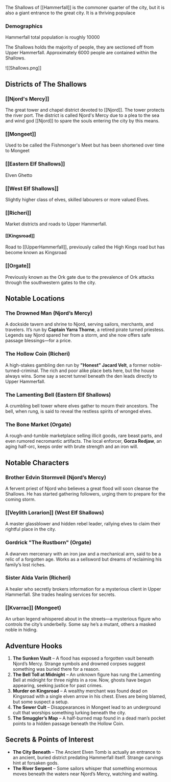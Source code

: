 The Shallows of [[Hammerfall]] is the commoner quarter of the city, but it is also a giant entrance to the great city. It is a thriving populace

### Demographics

Hammerfall total population is roughly 10000

The Shallows holds the majority of people, they are sectioned off from Upper Hammerfall. Approximately 6000 people are contained within the Shallows.

![[Shallows.png]]

## Districts of The Shallows
### [[Njord's Mercy]]
The great tower and chapel district devoted to [[Njord]]. The tower protects the river port. The district is called Njord's Mercy due to a plea to the sea and wind god [[Njord]] to spare the souls entering the city by this means.

### [[Mongeet]]
Used to be called the Fishmonger's Meet but has been shortened over time to Mongeet

### [[Eastern Elf Shallows]]
Elven Ghetto

### [[West Elf Shallows]]
Slightly higher class of elves, skilled labourers or more valued Elves.

### [[Richeri]]
Market districts and roads to Upper Hammerfall.
#### [[Kingsroad]]
Road to [[UpperHammerfall]], previously called the High Kings road but has become known as Kingsroad

### [[Orgate]]
Previously known as the Ork gate due to the prevalence of Ork attacks through the southwestern gates to the city.

## Notable Locations
### **The Drowned Man** (Njord’s Mercy)

A dockside tavern and shrine to Njord, serving sailors, merchants, and travelers. It’s run by **Captain Yarra Thorne**, a retired pirate turned priestess. Legends say Njord spared her from a storm, and she now offers safe passage blessings—for a price.

### **The Hollow Coin** (Richeri)

A high-stakes gambling den run by **"Honest" Jacard Velt**, a former noble-turned-criminal. The rich and poor alike place bets here, but the house always wins. Some say a secret tunnel beneath the den leads directly to Upper Hammerfall.

### **The Lamenting Bell** (Eastern Elf Shallows)

A crumbling bell tower where elves gather to mourn their ancestors. The bell, when rung, is said to reveal the restless spirits of wronged elves.

### **The Bone Market** (Orgate)

A rough-and-tumble marketplace selling illicit goods, rare beast parts, and even rumored necromantic artifacts. The local enforcer, **Gorza Redjaw**, an aging half-orc, keeps order with brute strength and an iron will.

## Notable Characters
### **Brother Edvin Stormveil** (Njord’s Mercy)
A fervent priest of Njord who believes a great flood will soon cleanse the Shallows. He has started gathering followers, urging them to prepare for the coming storm.

### **[[Veylith Lorarion]]** (West Elf Shallows)
A master glassblower and hidden rebel leader, rallying elves to claim their rightful place in the city.

### **Gordrick "The Rustborn"** (Orgate)
A dwarven mercenary with an iron jaw and a mechanical arm, said to be a relic of a forgotten age. Works as a sellsword but dreams of reclaiming his family’s lost riches.

### **Sister Alda Varin** (Richeri)
A healer who secretly brokers information for a mysterious client in Upper Hammerfall. She trades healing services for secrets.

### [[Kvarrac]] (Mongeet)
An urban legend whispered about in the streets—a mysterious figure who controls the city’s underbelly. Some say he’s a mutant, others a masked noble in hiding.

## **Adventure Hooks**
1. **The Sunken Vault** – A flood has exposed a forgotten vault beneath Njord’s Mercy. Strange symbols and drowned corpses suggest something was buried there for a reason.
2. **The Bell Toll at Midnight** – An unknown figure has rung the Lamenting Bell at midnight for three nights in a row. Now, ghosts have begun appearing, seeking justice for past crimes.
3. **Murder on Kingsroad** – A wealthy merchant was found dead on Kingsroad with a single elven arrow in his chest. Elves are being blamed, but some suspect a setup.
4. **The Sewer Cult** – Disappearances in Mongeet lead to an underground cult that worships something lurking beneath the city.
5. **The Smuggler’s Map** – A half-burned map found in a dead man’s pocket points to a hidden passage beneath the Hollow Coin.

## **Secrets & Points of Interest**

- **The City Beneath** – The Ancient Elven Tomb is actually an entrance to an ancient, buried district predating Hammerfall itself. Strange carvings hint at forsaken gods.
- **The River Serpent** – Some sailors whisper that something enormous moves beneath the waters near Njord’s Mercy, watching and waiting.
